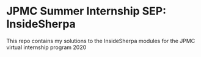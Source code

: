 # JPMC Summer Internship SEP: InsideSherpa

This repo contains my solutions to the InsideSherpa modules for the JPMC 
virtual internship program 2020